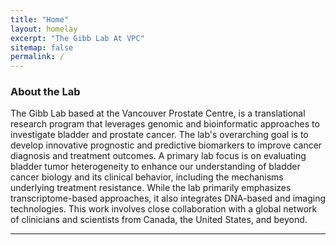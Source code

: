 ```yaml
---
title: "Home"
layout: homelay
excerpt: "The Gibb Lab At VPC"
sitemap: false
permalink: /
---
```


### About the Lab

The Gibb Lab based at the Vancouver Prostate Centre, is a translational research program that leverages genomic and bioinformatic approaches to investigate bladder and prostate cancer. The lab's overarching goal is to develop innovative prognostic and predictive biomarkers to improve cancer diagnosis and treatment outcomes. A primary lab focus is on evaluating bladder tumor heterogeneity to enhance our understanding of bladder cancer biology and its clinical behavior, including the mechanisms underlying treatment resistance. While the lab primarily emphasizes transcriptome-based approaches, it also integrates DNA-based and imaging technologies. This work involves close collaboration with a global network of clinicians and scientists from Canada, the United States, and beyond.

---
